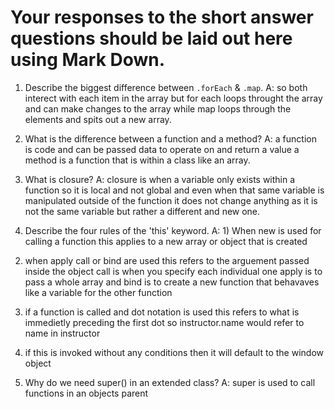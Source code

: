 # Your responses to the short answer questions should be laid out here using Mark Down.
1. Describe the biggest difference between `.forEach` & `.map`.
A: so both interect with each item in the array but for each loops throught the array and can make changes to the array while map loops through the elements and spits out a new array.

2. What is the difference between a function and a method?
A: a function is code and can be passed data to operate on and return a value 
a method is a function that is within a class like an array.

3. What is closure?
A: closure is when a variable only exists within a function so it is local and not global and even when that same variable is manipulated outside of the function it does not change anything as it is not the same variable but rather a different and new one.

4. Describe the four rules of the 'this' keyword.
A: 1) When new is used for calling a function this applies to a new array or object that is created
2) when apply call or bind are used this refers to the arguement passed 
inside the object call is when you specify each individual one apply is to pass a whole array
and bind is to create a new function that behavaves like a variable for the other function

 3) if a function is called and dot notation is used this refers to what is immedietly preceding the first dot so instructor.name would refer to name in instructor
 
 4) if this is invoked without any conditions then it will default to the window object


5. Why do we need super() in an extended class?
A: super is used to call functions in an objects parent

